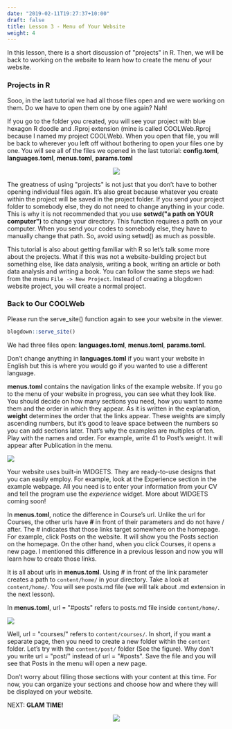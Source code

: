 ```yaml
---
date: "2019-02-11T19:27:37+10:00"
draft: false
title: Lesson 3 - Menu of Your Website
weight: 4
---
```


In this lesson, there is a short discussion of "projects" in R. Then, we will be back to working on the website to learn how to create the menu of your website.  

### Projects in R

Sooo, in the last tutorial we had all those files open and we were working on them. Do we have to open them one by one again? Nah! 

If you go to the folder you created, you will see your project with blue hexagon R doodle and .Rproj extension (mine is called COOLWeb.Rproj because I named my project COOLWeb). When you open that file, you will be back to wherever you left off without bothering to open your files one by one. You will see all of the files we opened in the last tutorial: __config.toml__, __languages.toml__, __menus.toml__, __params.toml__ 

<p align="center">
<img src="/img/6_filelocation.png">
</p>

The greatness of using "projects" is not just that you don’t have to bother opening individual files again. It’s also great because whatever you create within the project will be saved in the project folder. If you send your project folder to somebody else, they do not need to change anything in your code. This is why it is not recommended that you use __setwd("a path on YOUR computer")__ to change your directory. This function requires a path on your  computer. When you send your codes to somebody else, they have to manually change that path. So, avoid using setwd() as much as possible.

This tutorial is also about getting familiar with R so let’s talk some more about the projects. What if this was not a website-building project but something else, like data analysis, writing a book, writing an article or both data analysis and writing a book. You can follow the same steps we had: from the menu `File -> New Project`. Instead of creating a blogdown website project, you will create a normal project. 

### Back to Our COOLWeb

Please run the serve_site() function again to see your website in the viewer.

```r
blogdown::serve_site()
```

We had three files open: __languages.toml__, __menus.toml__, __params.toml__.

Don’t change anything in __languages.toml__ if you want your website in English but this is where you would go if you wanted to use a different language. 

__menus.toml__ contains the navigation links of the example website. If you go to the menu of your website in progress, you can see what they look like. You should decide on how many sections you need, how you want to name them and the order in which they appear. As it is written in the explanation, __weight__ determines the order that the links appear. These weights are simply ascending numbers, but it’s good to leave space between the numbers so you can add sections later. That’s why the examples are multiples of ten. Play with the names and order. For example, write 41 to Post’s weight. It will appear after Publication in the menu.  

![](/img/6_menus.png)

Your website uses built-in WIDGETS. They are ready-to-use designs that you can easily employ. For example, look at the Experience section in the example webpage. All you need is to enter your information from your CV and tell the program use the _experience_ widget. More about WIDGETS coming soon!

In __menus.toml__, notice the difference in Course’s url. Unlike the url for Courses, the other urls have __#__ in front of their parameters and do not have / after. The # indicates that those links target somewhere on the homepage. For example, click Posts on the website. It will show you the Posts section on the homepage. On the other hand, when you click Courses, it opens a new page. I mentioned this difference in a previous lesson and now you will learn how to create those links.

It is all about urls in __menus.toml__. Using # in front of the link parameter creates a path to `content/home/` in your directory. Take a look at `content/home/`. You will see posts.md file (we will talk about .md extension in the next lesson).

In __menus.toml__, url = "#posts" refers to posts.md file inside `content/home/`.

![](/img/6_menus2.png)


Well, url = "courses/" refers to `content/courses/`. In short, if you want a separate page, then you need to create a new folder within the `content` folder. Let’s try with the `content/post/` folder (See the figure). Why don’t you write url = "post/" instead of url = "#posts". Save the file and you will see that Posts in the menu will open a new page. 

Don’t worry about filling those sections with your content at this time. For now, you can organize your sections and choose how and where they will be displayed on your website.

NEXT: __GLAM TIME!__

<p align="center">
<img src="https://media.giphy.com/media/gfYXvjYB3ROSLpNo2D/giphy.gif">
</p>
